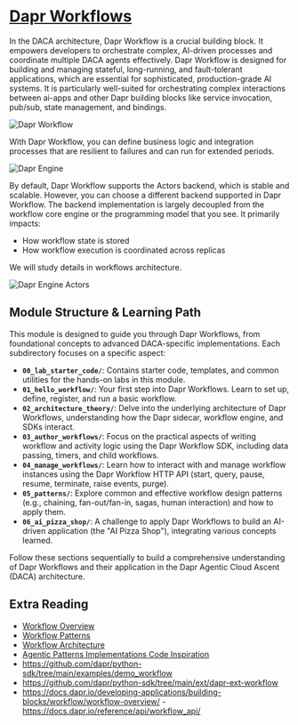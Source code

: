 # [Dapr Workflows](https://docs.dapr.io/developing-applications/building-blocks/workflow/workflow-overview/)

In the DACA architecture, Dapr Workflow is a crucial building block. It empowers developers to orchestrate complex, AI-driven processes and coordinate multiple DACA agents effectively. Dapr Workflow is designed for building and managing stateful, long-running, and fault-tolerant applications, which are essential for sophisticated, production-grade AI systems. It is particularly well-suited for orchestrating complex interactions between ai-apps and other Dapr building blocks like service invocation, pub/sub, state management, and bindings.

![Dapr Workflow](./public/hello-workflow.png)

With Dapr Workflow, you can define business logic and integration processes that are resilient to failures and can run for extended periods.

![Dapr Engine](./public/Workflow%20Engine%20.png)

By default, Dapr Workflow supports the Actors backend, which is stable and scalable. However, you can choose a different backend supported in Dapr Workflow. The backend implementation is largely decoupled from the workflow core engine or the programming model that you see. It primarily impacts:

- How workflow state is stored
- How workflow execution is coordinated across replicas

We will study details in workflows architecture.

![Dapr Engine Actors](./public/Workflow%20Engine%20Actors.png)

## Module Structure & Learning Path

This module is designed to guide you through Dapr Workflows, from foundational concepts to advanced DACA-specific implementations. Each subdirectory focuses on a specific aspect:

*   **`00_lab_starter_code/`**: Contains starter code, templates, and common utilities for the hands-on labs in this module.
*   **`01_hello_workflow/`**: Your first step into Dapr Workflows. Learn to set up, define, register, and run a basic workflow.
*   **`02_architecture_theory/`**: Delve into the underlying architecture of Dapr Workflows, understanding how the Dapr sidecar, workflow engine, and SDKs interact.
*   **`03_author_workflows/`**: Focus on the practical aspects of writing workflow and activity logic using the Dapr Workflow SDK, including data passing, timers, and child workflows.
*   **`04_manage_workflows/`**: Learn how to interact with and manage workflow instances using the Dapr Workflow HTTP API (start, query, pause, resume, terminate, raise events, purge).
*   **`05_patterns/`**: Explore common and effective workflow design patterns (e.g., chaining, fan-out/fan-in, sagas, human interaction) and how to apply them.
*   **`06_ai_pizza_shop/`**: A challenge to apply Dapr Workflows to build an AI-driven application (the "AI Pizza Shop"), integrating various concepts learned.

Follow these sections sequentially to build a comprehensive understanding of Dapr Workflows and their application in the Dapr Agentic Cloud Ascent (DACA) architecture.

## Extra Reading
- [Workflow Overview](https://docs.dapr.io/developing-applications/building-blocks/workflow/workflow-overview/)
- [Workflow Patterns](https://docs.dapr.io/developing-applications/building-blocks/workflow/workflow-patterns/)
- [Workflow Architecture](https://docs.dapr.io/developing-applications/building-blocks/workflow/workflow-architecture/)
- [Agentic Patterns Implementations Code Inspiration](https://github.com/dapr/python-sdk/tree/main/examples/workflow)
- https://github.com/dapr/python-sdk/tree/main/examples/demo_workflow
- https://github.com/dapr/python-sdk/tree/main/ext/dapr-ext-workflow
- https://docs.dapr.io/developing-applications/building-blocks/workflow/workflow-overview/
-https://docs.dapr.io/reference/api/workflow_api/